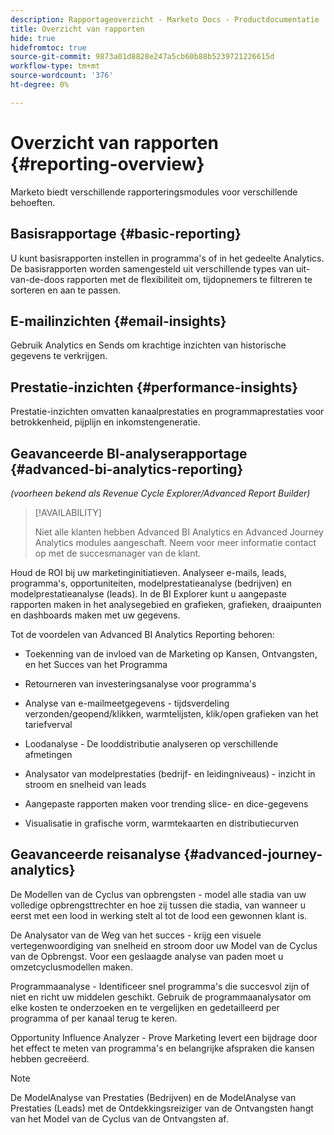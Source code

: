 ```yaml
---
description: Rapportageoverzicht - Marketo Docs - Productdocumentatie
title: Overzicht van rapporten
hide: true
hidefromtoc: true
source-git-commit: 9873a01d8828e247a5cb60b88b5239721226615d
workflow-type: tm+mt
source-wordcount: '376'
ht-degree: 0%

---
```



# Overzicht van rapporten {#reporting-overview}

Marketo biedt verschillende rapporteringsmodules voor verschillende behoeften.

## Basisrapportage {#basic-reporting}

U kunt basisrapporten instellen in programma&#39;s of in het gedeelte Analytics. De basisrapporten worden samengesteld uit verschillende types van uit-van-de-doos rapporten met de flexibiliteit om, tijdopnemers te filtreren te sorteren en aan te passen.

## E-mailinzichten {#email-insights}

Gebruik Analytics en Sends om krachtige inzichten van historische gegevens te verkrijgen.

## Prestatie-inzichten {#performance-insights}

Prestatie-inzichten omvatten kanaalprestaties en programmaprestaties voor betrokkenheid, pijplijn en inkomstengeneratie.

## Geavanceerde BI-analyserapportage {#advanced-bi-analytics-reporting}

_(voorheen bekend als Revenue Cycle Explorer/Advanced Report Builder)_

>[!AVAILABILITY]
>
>Niet alle klanten hebben Advanced BI Analytics en Advanced Journey Analytics modules aangeschaft. Neem voor meer informatie contact op met de succesmanager van de klant.

Houd de ROI bij uw marketinginitiatieven. Analyseer e-mails, leads, programma&#39;s, opportuniteiten, modelprestatieanalyse (bedrijven) en modelprestatieanalyse (leads). In de BI Explorer kunt u aangepaste rapporten maken in het analysegebied en grafieken, grafieken, draaipunten en dashboards maken met uw gegevens.

Tot de voordelen van Advanced BI Analytics Reporting behoren:

* Toekenning van de invloed van de Marketing op Kansen, Ontvangsten, en het Succes van het Programma

* Retourneren van investeringsanalyse voor programma&#39;s

* Analyse van e-mailmeetgegevens - tijdsverdeling verzonden/geopend/klikken, warmtelijsten, klik/open grafieken van het tariefverval

* Loodanalyse - De looddistributie analyseren op verschillende afmetingen

* Analysator van modelprestaties (bedrijf- en leidingniveaus) - inzicht in stroom en snelheid van leads

* Aangepaste rapporten maken voor trending slice- en dice-gegevens

* Visualisatie in grafische vorm, warmtekaarten en distributiecurven

## Geavanceerde reisanalyse {#advanced-journey-analytics}

De Modellen van de Cyclus van opbrengsten - model alle stadia van uw volledige opbrengsttrechter en hoe zij tussen die stadia, van wanneer u eerst met een lood in werking stelt al tot de lood een gewonnen klant is.

De Analysator van de Weg van het succes - krijg een visuele vertegenwoordiging van snelheid en stroom door uw Model van de Cyclus van de Opbrengst. Voor een geslaagde analyse van paden moet u omzetcyclusmodellen maken.

Programmaanalyse - Identificeer snel programma&#39;s die succesvol zijn of niet en richt uw middelen geschikt. Gebruik de programmaanalysator om elke kosten te onderzoeken en te vergelijken en gedetailleerd per programma of per kanaal terug te keren.

Opportunity Influence Analyzer - Prove Marketing levert een bijdrage door het effect te meten van programma&#39;s en belangrijke afspraken die kansen hebben gecreëerd.

>[!NOTE]
>
>De ModelAnalyse van Prestaties (Bedrijven) en de ModelAnalyse van Prestaties (Leads) met de Ontdekkingsreiziger van de Ontvangsten hangt van het Model van de Cyclus van de Ontvangsten af.





